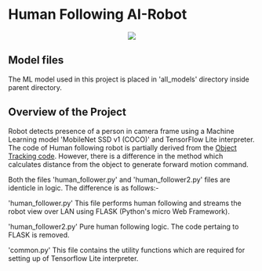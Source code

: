 # Human Following AI-Robot

<p align="center">
   <img src="https://github.com/jiteshsaini/robotics-level-4/blob/main/img/human_following.gif">
</p>

## Model files
The ML model used in this project is placed in 'all_models' directory inside parent directory.

## Overview of the Project
Robot detects presence of a person in camera frame using a Machine Learning model 'MobileNet SSD v1 (COCO)' and TensorFlow Lite interpreter. 
The code of Human following robot is partially derived from the <a href='https://github.com/jiteshsaini/robotics-level-4/tree/main/earthrover/object_tracking'>Object Tracking code</a>. However, there is a difference in the method which calculates distance from the object to generate forward motion command.

Both the files 'human_follower.py' and 'human_follower2.py' files are identicle in logic. The difference is as follows:-

'human_follower.py'
This file performs human following and streams the robot view over LAN using FLASK (Python's micro Web Framework). 

'human_follower2.py'
Pure human following logic. The code pertaing to FLASK is removed.

'common.py'
This file contains the utility functions which are required for setting up of Tensorflow Lite interpreter.

 
